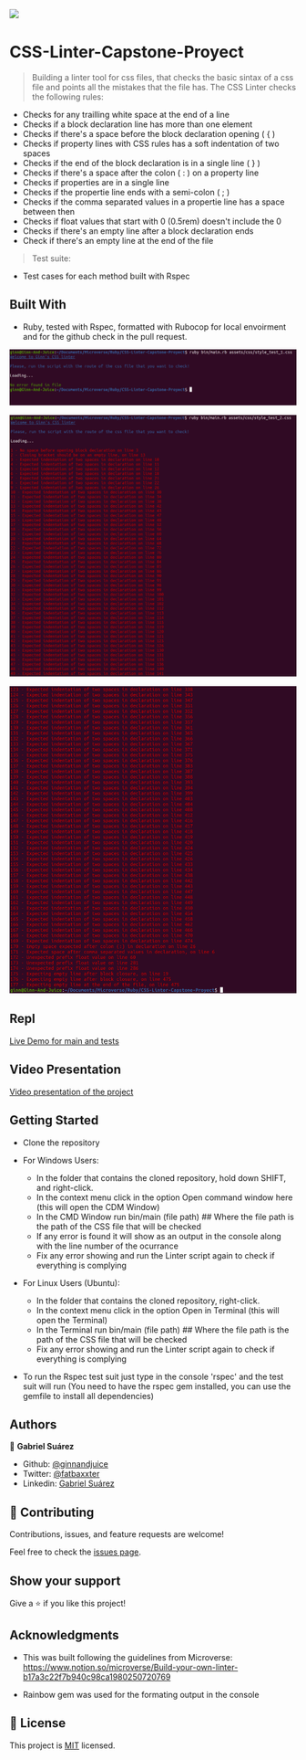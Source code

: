 ![](https://img.shields.io/badge/Microverse-blueviolet)

# CSS-Linter-Capstone-Proyect

> Building a linter tool for css files, that checks the basic sintax of a css file and points all the mistakes that the file has. The CSS Linter checks the following rules:

 - Checks for any trailling white space at the end of a line
 - Checks if a block declaration line has more than one element
 - Checks if there's a space before the block declaration opening ( { )
 - Checks if property lines with CSS rules has a soft indentation of two spaces
 - Checks if the end of the block declaration is in a single line ( } )
 - Checks if there's a space after the colon ( : ) on a property line
 - Checks if properties are in a single line
 - Checks if the propertie line ends with a semi-colon ( ; )
 - Checks if the comma separated values in a propertie line has a space between then
 - Checks if float values that start with 0 (0.5rem) doesn't include the 0
 - Checks if there's an empty line after a block declaration ends
 - Check if there's an empty line at the end of the file

> Test suite:

- Test cases for each method built with Rspec

## Built With

- Ruby, tested with Rspec, formatted with Rubocop for local envoirment and for the github check in the pull request.

![screenshot 1](https://github.com/GabrielJSuarez/CSS-Linter-Capstone-Proyect/blob/tdd_feature_branch/screenshots/screenshot_1.png)

![screenshot 2](https://github.com/GabrielJSuarez/CSS-Linter-Capstone-Proyect/blob/tdd_feature_branch/screenshots/screenshot_2.png)

![screenshot 3](https://github.com/GabrielJSuarez/CSS-Linter-Capstone-Proyect/blob/tdd_feature_branch/screenshots/screenshot_3.png)

## Repl

[Live Demo for main and tests](https://repl.it/@GinnLaiho/CSS-Linter-Capstone-Proyect-1#README.md)

## Video Presentation

[Video presentation of the project](https://www.loom.com/share/f6143af56fe243a29fa70c6b3268d7fc)


## Getting Started

- Clone the repository

- For Windows Users:
    - In the folder that contains the cloned repository, hold down SHIFT, and right-click.
    - In the context menu click in the option Open command window here (this will open the CDM Window)
    - In the CMD Window run bin/main (file path)   ## Where the file path is the path of the CSS file that will be checked
    - If any error is found it will show as an output in the console along with the line number of the ocurrance 
    - Fix any error showing and run the Linter script again to check if everything is complying

- For Linux Users (Ubuntu):
    - In the folder that contains the cloned repository, right-click.
    - In the context menu click in the option Open in Terminal (this will open the Terminal)
    - In the Terminal run bin/main (file path)   ## Where the file path is the path of the CSS file that will be checked
    - Fix any error showing and run the Linter script again to check if everything is complying

- To run the Rspec test suit just type in the console 'rspec' and the test suit will run (You need to have the rspec gem installed, you can use the gemfile to install all dependencies)

## Authors

👤 **Gabriel Suárez**

- Github: [@ginnandjuice](https://github.com/ginnandjuice)
- Twitter: [@fatbaxxter](https://twitter.com/fatbaxxter)
- Linkedin: [Gabriel Suárez](https://www.linkedin.com/in/gabriel-su%C3%A1rez-torres-85125a1ab/)

## 🤝 Contributing

Contributions, issues, and feature requests are welcome!

Feel free to check the [issues page](https://github.com/GabrielJSuarez/Enumerable-methods/issues).

## Show your support

Give a ⭐️ if you like this project!

## Acknowledgments

- This was built following the guidelines from Microverse:
https://www.notion.so/microverse/Build-your-own-linter-b17a3c22f7b940c98ca1980250720769

- Rainbow gem was used for the formating output in the console

## 📝 License

This project is [MIT](lic.url) licensed.
